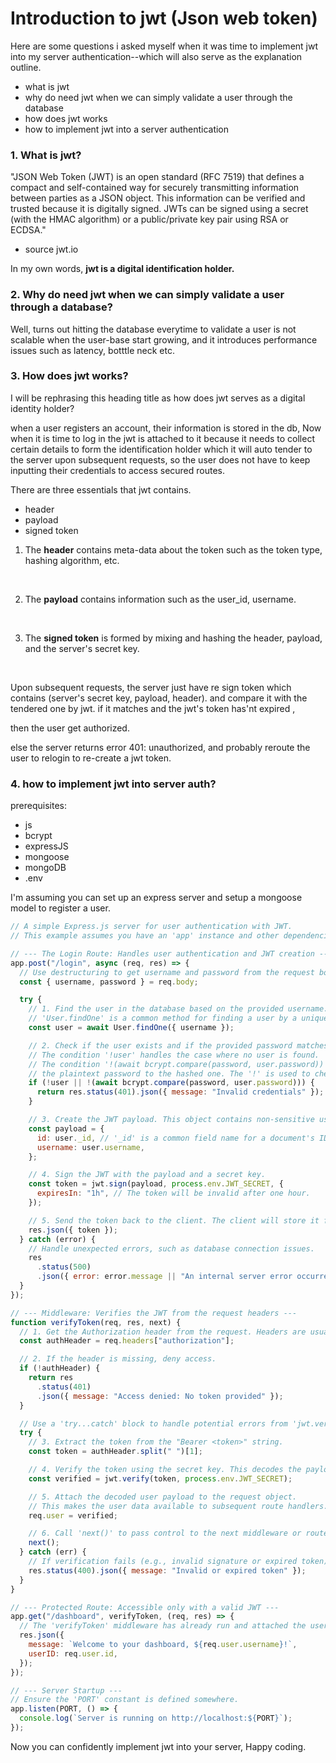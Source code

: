 # Introduction to jwt (Json web token)

<p>Here are some questions i asked myself when it was time to implement jwt into my server authentication--which will also serve as the explanation outline. </p>

<ul>
 <li> what is jwt </li>
 <li> why do need jwt when we can simply validate a user through the database</li>
 <li> how does jwt works</li>
 <li> how to implement jwt into a server authentication </li>
 
 </ul>

### 1. What is jwt?

"JSON Web Token (JWT) is an open standard (RFC 7519) that defines a compact and self-contained way for securely transmitting information between parties as a JSON object. This information can be verified and trusted because it is digitally signed. JWTs can be signed using a secret (with the HMAC algorithm) or a public/private key pair using RSA or ECDSA."

- source jwt.io

In my own words, **jwt is a digital identification holder.**

### 2. Why do need jwt when we can simply validate a user through a database?

Well, turns out hitting the database everytime to validate a user is not scalable when the user-base start growing, and it introduces performance issues such as latency, botttle neck etc.

### 3. How does jwt works?

I will be rephrasing this heading title as how does jwt serves as a digital identity holder?

when a user registers an account, their information is stored in the db, Now when it is time to log in the jwt is attached to it because it needs to collect certain details to form the identification holder which it will auto tender to the server upon subsequent requests, so the user does not have to keep inputting their credentials to access secured routes.

There are three essentials that jwt contains.

- header
- payload
- signed token
  <br>

1. The **header** contains meta-data about the token such as the token type, hashing algorithm, etc.

 <br>

2. The **payload** contains information such as the user_id, username.

 <br>

3. The **signed token** is formed by mixing and hashing the header, payload, and the server's secret key.

 <br>

Upon subsequent requests, the server just have re sign token which contains (server's secret key, payload, header). and compare it with the tendered one by jwt. if it matches and the jwt's token has'nt expired ,

then the user get authorized.

else the server returns error 401: unauthorized, and probably reroute the user to relogin to re-create a jwt token.

### 4. how to implement jwt into server auth?

prerequisites:

- js
- bcrypt
- expressJS
- mongoose
- mongoDB
- .env

I'm assuming you can set up an express server and setup a mongoose model to register a user.

```js
// A simple Express.js server for user authentication with JWT.
// This example assumes you have an 'app' instance and other dependencies set up.

// --- The Login Route: Handles user authentication and JWT creation ---
app.post("/login", async (req, res) => {
  // Use destructuring to get username and password from the request body.
  const { username, password } = req.body;

  try {
    // 1. Find the user in the database based on the provided username.
    // 'User.findOne' is a common method for finding a user by a unique field like username.
    const user = await User.findOne({ username });

    // 2. Check if the user exists and if the provided password matches the stored hash.
    // The condition '!user' handles the case where no user is found.
    // The condition '!(await bcrypt.compare(password, user.password))' securely compares
    // the plaintext password to the hashed one. The '!' is used to check for a non-match.
    if (!user || !(await bcrypt.compare(password, user.password))) {
      return res.status(401).json({ message: "Invalid credentials" });
    }

    // 3. Create the JWT payload. This object contains non-sensitive user data.
    const payload = {
      id: user._id, // '_id' is a common field name for a document's ID in MongoDB.
      username: user.username,
    };

    // 4. Sign the JWT with the payload and a secret key.
    const token = jwt.sign(payload, process.env.JWT_SECRET, {
      expiresIn: "1h", // The token will be invalid after one hour.
    });

    // 5. Send the token back to the client. The client will store it for future requests.
    res.json({ token });
  } catch (error) {
    // Handle unexpected errors, such as database connection issues.
    res
      .status(500)
      .json({ error: error.message || "An internal server error occurred." });
  }
});

// --- Middleware: Verifies the JWT from the request headers ---
function verifyToken(req, res, next) {
  // 1. Get the Authorization header from the request. Headers are usually in lowercase.
  const authHeader = req.headers["authorization"];

  // 2. If the header is missing, deny access.
  if (!authHeader) {
    return res
      .status(401)
      .json({ message: "Access denied: No token provided" });
  }

  // Use a 'try...catch' block to handle potential errors from 'jwt.verify()'.
  try {
    // 3. Extract the token from the "Bearer <token>" string.
    const token = authHeader.split(" ")[1];

    // 4. Verify the token using the secret key. This decodes the payload if successful.
    const verified = jwt.verify(token, process.env.JWT_SECRET);

    // 5. Attach the decoded user payload to the request object.
    // This makes the user data available to subsequent route handlers.
    req.user = verified;

    // 6. Call 'next()' to pass control to the next middleware or route handler.
    next();
  } catch (err) {
    // If verification fails (e.g., invalid signature or expired token), return an error.
    res.status(400).json({ message: "Invalid or expired token" });
  }
}

// --- Protected Route: Accessible only with a valid JWT ---
app.get("/dashboard", verifyToken, (req, res) => {
  // The 'verifyToken' middleware has already run and attached the user data to 'req.user'.
  res.json({
    message: `Welcome to your dashboard, ${req.user.username}!`,
    userID: req.user.id,
  });
});

// --- Server Startup ---
// Ensure the 'PORT' constant is defined somewhere.
app.listen(PORT, () => {
  console.log(`Server is running on http://localhost:${PORT}`);
});
```

Now you can confidently implement jwt into your server, Happy coding.
